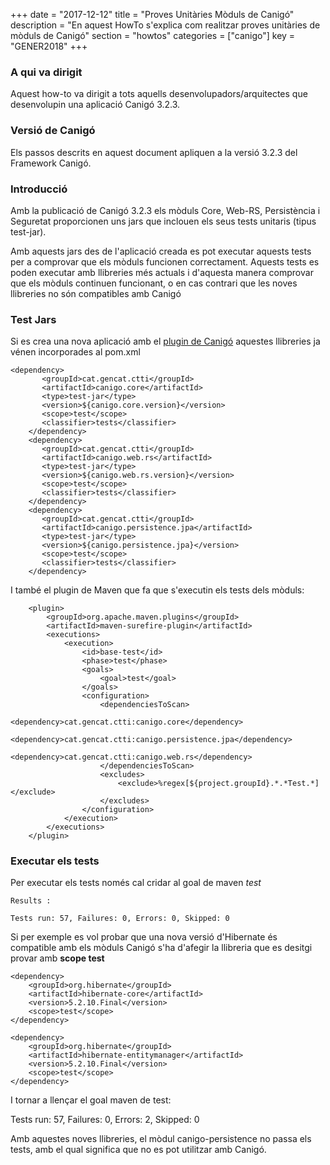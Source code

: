 +++
date = "2017-12-12"
title = "Proves Unitàries Mòduls de Canigó"
description = "En aquest HowTo s'explica com realitzar proves unitàries de mòduls de Canigó"
section = "howtos"
categories = ["canigo"]
key = "GENER2018"
+++

### A qui va dirigit

Aquest how-to va dirigit a tots aquells desenvolupadors/arquitectes que desenvolupin una aplicació Canigó 3.2.3.

### Versió de Canigó

Els passos descrits en aquest document apliquen a la versió 3.2.3 del Framework Canigó.

### Introducció

Amb la publicació de Canigó 3.2.3 els mòduls Core, Web-RS, Persistència i Seguretat proporcionen uns jars que inclouen els seus tests unitaris (tipus test-jar). 

Amb aquests jars des de l'aplicació creada es pot executar aquests tests per a comprovar que els mòduls funcionen correctament. Aquests tests es poden executar amb llibreries més actuals i d'aquesta manera comprovar que els mòduls continuen funcionant, o en cas contrari que les noves llibreries no són compatibles amb Canigó

### Test Jars

Si es crea una nova aplicació amb el [plugin de Canigó](/canigo-download-related/plugin-canigo/) aquestes llibreries ja vénen incorporades al pom.xml

	<dependency>
		   <groupId>cat.gencat.ctti</groupId>
		   <artifactId>canigo.core</artifactId>
		   <type>test-jar</type>
		   <version>${canigo.core.version}</version>
		   <scope>test</scope>
		   <classifier>tests</classifier>
		</dependency>
		<dependency>
		   <groupId>cat.gencat.ctti</groupId>
		   <artifactId>canigo.web.rs</artifactId>
		   <type>test-jar</type>
		   <version>${canigo.web.rs.version}</version>
		   <scope>test</scope>
		   <classifier>tests</classifier>
		</dependency>
		<dependency>
		   <groupId>cat.gencat.ctti</groupId>
		   <artifactId>canigo.persistence.jpa</artifactId>
		   <type>test-jar</type>
		   <version>${canigo.persistence.jpa}</version>
		   <scope>test</scope>
		   <classifier>tests</classifier>
		</dependency>
		
I també el plugin de Maven que fa que s'executin els tests dels mòduls:

		<plugin>
			<groupId>org.apache.maven.plugins</groupId>
			<artifactId>maven-surefire-plugin</artifactId>
			<executions>
				<execution>
					<id>base-test</id>
					<phase>test</phase>
					<goals>
						<goal>test</goal>
					</goals>
					<configuration>
						<dependenciesToScan>
							<dependency>cat.gencat.ctti:canigo.core</dependency>
							<dependency>cat.gencat.ctti:canigo.persistence.jpa</dependency>
							<dependency>cat.gencat.ctti:canigo.web.rs</dependency>
						</dependenciesToScan>
						<excludes>
							<exclude>%regex[${project.groupId}.*.*Test.*]</exclude>
						</excludes>
					</configuration>
				</execution>
			</executions>
		</plugin>
		
### Executar els tests

Per executar els tests només cal cridar al goal de maven *test*

	Results :

	Tests run: 57, Failures: 0, Errors: 0, Skipped: 0
	
Si per exemple es vol probar que una nova versió d'Hibernate és compatible amb els mòduls Canigó s'ha d'afegir la llibreria que es desitgi provar amb **scope test**

	<dependency>
		<groupId>org.hibernate</groupId>
		<artifactId>hibernate-core</artifactId>
		<version>5.2.10.Final</version>
		<scope>test</scope>
	</dependency>
			
	<dependency>
		<groupId>org.hibernate</groupId>
		<artifactId>hibernate-entitymanager</artifactId>
		<version>5.2.10.Final</version>
		<scope>test</scope>
	</dependency>
	
I tornar a llençar el goal maven de test:

Tests run: 57, Failures: 0, Errors: 2, Skipped: 0

Amb aquestes noves llibreries, el mòdul canigo-persistence no passa els tests, amb el qual significa que no es pot utilitzar amb Canigó.


